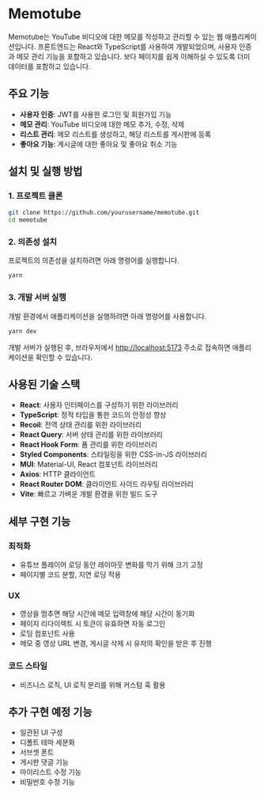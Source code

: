 # Memotube

Memotube는 YouTube 비디오에 대한 메모를 작성하고 관리할 수 있는 웹 애플리케이션입니다. 프론트엔드는 React와 TypeScript를 사용하여 개발되었으며, 사용자 인증과 메모 관리 기능을 포함하고 있습니다. 보다 페이지를 쉽게 이해하실 수 있도록 더미 데이터를 포함하고 있습니다.

## 주요 기능

- **사용자 인증**: JWT를 사용한 로그인 및 회원가입 기능
- **메모 관리**: YouTube 비디오에 대한 메모 추가, 수정, 삭제
- **리스트 관리**: 메모 리스트를 생성하고, 해당 리스트를 게시판에 등록
- **좋아요 기능**: 게시글에 대한 좋아요 및 좋아요 취소 기능

## 설치 및 실행 방법

### 1. 프로젝트 클론

```sh
git clone https://github.com/yourusername/memotube.git
cd memotube
```

### 2. 의존성 설치

프로젝트의 의존성을 설치하려면 아래 명령어를 실행합니다.

```sh
yarn
```

### 3. 개발 서버 실행

개발 환경에서 애플리케이션을 실행하려면 아래 명령어를 사용합니다.

```sh
yarn dev
```

개발 서버가 실행된 후, 브라우저에서 [http://localhost:5173](http://localhost:5173) 주소로 접속하면 애플리케이션을 확인할 수 있습니다.

## 사용된 기술 스택

- **React**: 사용자 인터페이스를 구성하기 위한 라이브러리
- **TypeScript**: 정적 타입을 통한 코드의 안정성 향상
- **Recoil**: 전역 상태 관리를 위한 라이브러리
- **React Query**: 서버 상태 관리를 위한 라이브러리
- **React Hook Form**: 폼 관리를 위한 라이브러리
- **Styled Components**: 스타일링을 위한 CSS-in-JS 라이브러리
- **MUI**: Material-UI, React 컴포넌트 라이브러리
- **Axios**: HTTP 클라이언트
- **React Router DOM**: 클라이언트 사이드 라우팅 라이브러리
- **Vite**: 빠르고 가벼운 개발 환경을 위한 빌드 도구

## 세부 구현 기능

### 최적화

- 유튜브 플레이어 로딩 동안 레이아웃 변화를 막기 위해 크기 고정
- 페이지별 코드 분할, 지연 로딩 적용

### UX

- 영상을 멈추면 해당 시간에 메모 입력창에 해당 시간이 동기화
- 페이지 리다이렉트 시 토큰이 유효하면 자동 로그인
- 로딩 컴포넌트 사용
- 메모 중 영상 URL 변경, 게시글 삭제 시 유저의 확인을 받은 후 진행

### 코드 스타일

- 비즈니스 로직, UI 로직 분리를 위해 커스텀 훅 활용

## 추가 구현 예정 기능

- 일관된 UI 구성
- 디폴트 테마 세분화
- 서브셋 폰트
- 게시판 댓글 기능
- 마이리스트 수정 기능
- 비밀번호 수정 기능
